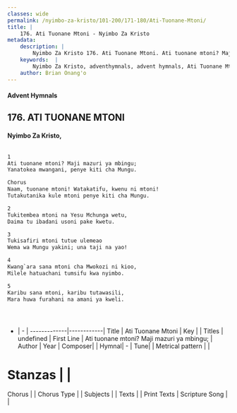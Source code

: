 ```yaml
---
classes: wide
permalink: /nyimbo-za-kristo/101-200/171-180/Ati-Tuonane-Mtoni/
title: |
    176. Ati Tuonane Mtoni - Nyimbo Za Kristo
metadata:
    description: |
        Nyimbo Za Kristo 176. Ati Tuonane Mtoni. Ati tuonane mtoni? Maji mazuri ya mbingu;  Yanatokea mwangani, penye kiti cha Mungu.  Chorus Naam, tuonane mtoni! Watakatifu, kwenu ni mtoni!  Tutakutanika kule mtoni penye kiti cha Mungu.  
    keywords:  |
        Nyimbo Za Kristo, adventhymnals, advent hymnals, Ati Tuonane Mtoni, Ati tuonane mtoni? Maji mazuri ya mbingu; . 
    author: Brian Onang'o
---
```


#### Advent Hymnals
## 176. ATI TUONANE MTONI
####  Nyimbo Za Kristo,

```txt

1
Ati tuonane mtoni? Maji mazuri ya mbingu; 
Yanatokea mwangani, penye kiti cha Mungu.

Chorus
Naam, tuonane mtoni! Watakatifu, kwenu ni mtoni! 
Tutakutanika kule mtoni penye kiti cha Mungu.

2
Tukitembea mtoni na Yesu Mchunga wetu,
Daima tu ibadani usoni pake kwetu.

3
Tukisafiri mtoni tutue ulemeao
Wema wa Mungu yakini; una taji na yao!

4
Kwang`ara sana mtoni cha Mwokozi ni kioo, 
Milele hatuachani tumsifu kwa nyimbo.

5
Karibu sana mtoni, karibu tutawasili, 
Mara huwa furahani na amani ya kweli.  





```

- |   -  |
-------------|------------|
Title | Ati Tuonane Mtoni |
Key |  |
Titles | undefined |
First Line | Ati tuonane mtoni? Maji mazuri ya mbingu;  |
Author | 
Year | 
Composer| |
Hymnal|  - |
Tune|  |
Metrical pattern | |
# Stanzas |  |
Chorus |  |
Chorus Type |  |
Subjects | |
Texts |  |
Print Texts | 
Scripture Song |  |
    
